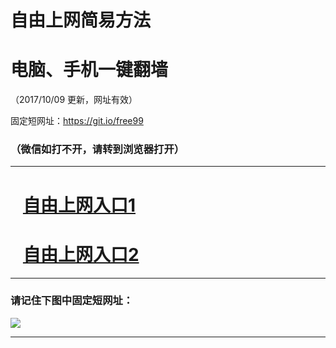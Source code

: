 ﻿# 自由上网简易方法

# 电脑、手机一键翻墙

（2017/10/09 更新，网址有效）

固定短网址：https://git.io/free99

### （微信如打不开，请转到浏览器打开）


***





# &nbsp;&nbsp; <a href="http://ft709031753.fwq-tz-1001.info/fwqtz01.html?t=100900122130 " target="_blank">自由上网入口1</a>
# &nbsp;&nbsp; <a href="http://ft137630019.fwq-tz-1002.info/fwqtz02.html?t=1009001962 " target="_blank">自由上网入口2</a>
***

### 请记住下图中固定短网址：

<img src="https://s3-us-west-2.amazonaws.com/fwq-1001/yjfq-20170905okok.png" /> 


***

